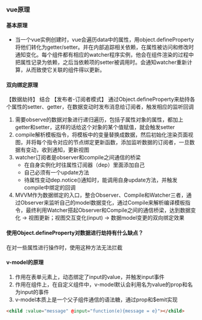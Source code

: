 ### vue原理
#### 基本原理
* 当一个vue实例创建时，vue会遍历data中的属性，用object.defineProperty将他们转化为getter/setter。并在内部追踪相关依赖，在属性被访问和修改时通知变化。每个组件都有相应的watcher程序实例，他会在组件渲染的过程中把属性记录为依赖，之后当依赖项的setter被调用时。会通知watcher重新计算，从而致使它关联的组件得以更新。

#### 双向绑定原理
【数据劫持】 结合 【发布者-订阅者模式】
通过Object.defineProperty来劫持各个属性的setter、getter，在数据变动时发布消息给订阅者，触发相应的监听回调
1. 需要observe的数据对象进行递归遍历，包括子属性对象的属性，都加上getter和setter，这样的话给这个对象的某个值赋值，就会触发setter
2. compile解析模板指令，将模板中的变量替换成数据，然后初始化渲染页面视图，并将每个指令对应的节点绑定更新函数，添加监听数据的订阅者，一旦数据有变动，收到通知，更新视图
3. watcher订阅者是observer和compile之间通信的桥梁
    * 在自身实例化时往属性订阅器（dep）里面添加自己
    * 自己必须有一个update方法
    * 待属性变动dep.notice()通知时，能调用自身update方法，并触发compile中绑定的回调
4. MVVM作为数据绑定的入口，整合Observer、Compile和Watcher三者，通过Observer来监听自己的model数据变化，通过Compile来解析编译模板指令，最终利用Watcher搭起Observer和Compile之间的通信桥梁，达到数据变化 -> 视图更新；视图交互变化(input) -> 数据model变更的双向绑定效果

#### 使用Object.defineProperty对数据进行劫持有什么缺点？
在对一些属性进行操作时，使用这种方法无法拦截

#### v-model的原理
1. 作用在表单元素上，动态绑定了input的value，并触发input事件
2. 作用在组件上，在自定义组件中，v-model默认会利用名为value的prop和名为input的事件
3. v-model本质上是一个父子组件通信的语法糖，通过prop和$emit实现
```html
<child :value="message" @input="function(e){message = e}"></child>
```
